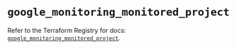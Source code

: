 # `google_monitoring_monitored_project`

Refer to the Terraform Registry for docs: [`google_monitoring_monitored_project`](https://registry.terraform.io/providers/hashicorp/google/6.34.0/docs/resources/monitoring_monitored_project).
